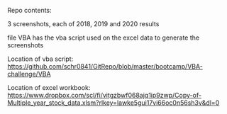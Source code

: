 Repo contents:

3 screenshots, each of 2018, 2019 and 2020 results

file VBA has the vba script used on the excel data to generate the screenshots

Location of vba script: https://github.com/schr0841/GitRepo/blob/master/bootcamp/VBA-challenge/VBA

Location of excel workbook: https://www.dropbox.com/scl/fi/vitgzbwf068ajq1ip9zwp/Copy-of-Multiple_year_stock_data.xlsm?rlkey=lawke5gui17vi66oc0n56sh3v&dl=0
